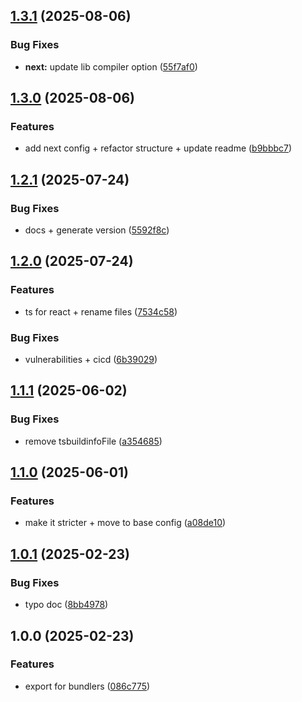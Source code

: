 ## [1.3.1](https://github.com/rodbe-io/tsconfig/compare/v1.3.0...v1.3.1) (2025-08-06)

### Bug Fixes

* **next:** update lib compiler option ([55f7af0](https://github.com/rodbe-io/tsconfig/commit/55f7af0f284a8a7fbb1d7800cfd94081d4994932))

## [1.3.0](https://github.com/rodbe-io/tsconfig/compare/v1.2.1...v1.3.0) (2025-08-06)

### Features

* add next config + refactor structure + update readme ([b9bbbc7](https://github.com/rodbe-io/tsconfig/commit/b9bbbc7234099cea9c98a72fa6bd99e65758e2df))

## [1.2.1](https://github.com/rodbe-io/tsconfig/compare/v1.2.0...v1.2.1) (2025-07-24)

### Bug Fixes

* docs + generate version ([5592f8c](https://github.com/rodbe-io/tsconfig/commit/5592f8cd0379e47349741d776872815b8931bc76))

## [1.2.0](https://github.com/rodbe-io/tsconfig/compare/v1.1.1...v1.2.0) (2025-07-24)

### Features

* ts for react + rename files ([7534c58](https://github.com/rodbe-io/tsconfig/commit/7534c5842de2d712d207e9aa88eca7b8b1e21b2a))

### Bug Fixes

* vulnerabilities + cicd ([6b39029](https://github.com/rodbe-io/tsconfig/commit/6b39029c416cf8c86f2b4581273f64d24cfc66b9))

## [1.1.1](https://github.com/rodbe-io/tsconfig/compare/v1.1.0...v1.1.1) (2025-06-02)


### Bug Fixes

* remove tsbuildinfoFile ([a354685](https://github.com/rodbe-io/tsconfig/commit/a354685653b0006f88e65186e0dfb5cd5d0dae92))

## [1.1.0](https://github.com/rodbe-io/tsconfig/compare/v1.0.1...v1.1.0) (2025-06-01)


### Features

* make it stricter + move to base config ([a08de10](https://github.com/rodbe-io/tsconfig/commit/a08de10b83c08e10c5ae4566debd651f7a6fb248))

## [1.0.1](https://github.com/rodbe-io/tsconfig/compare/v1.0.0...v1.0.1) (2025-02-23)


### Bug Fixes

* typo doc ([8bb4978](https://github.com/rodbe-io/tsconfig/commit/8bb49787d4bdf229e0ecd72509dfc595f181d7a5))

## 1.0.0 (2025-02-23)


### Features

* export for bundlers ([086c775](https://github.com/rodbe-io/tsconfig/commit/086c775b5ce601fec8e2fdda2c365180948212bb))
